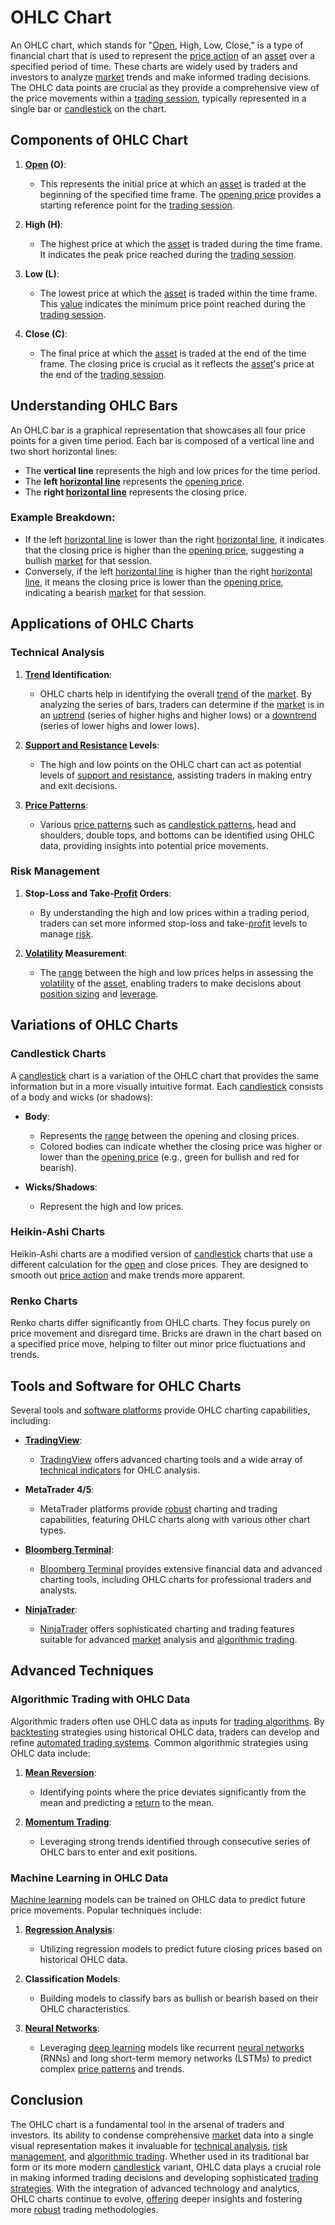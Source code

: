 # OHLC Chart

An OHLC chart, which stands for "[Open](../o/open.md), High, Low, Close," is a type of financial chart that is used to represent the [price action](../p/price_action.md) of an [asset](../a/asset.md) over a specified period of time. These charts are widely used by traders and investors to analyze [market](../m/market.md) trends and make informed trading decisions. The OHLC data points are crucial as they provide a comprehensive view of the price movements within a [trading session](../t/trading_session.md), typically represented in a single bar or [candlestick](../c/candlestick.md) on the chart.

## Components of OHLC Chart

1. **[Open](../o/open.md) (O)**:
   - This represents the initial price at which an [asset](../a/asset.md) is traded at the beginning of the specified time frame. The [opening price](../o/opening_price.md) provides a starting reference point for the [trading session](../t/trading_session.md).
   
2. **High (H)**:
   - The highest price at which the [asset](../a/asset.md) is traded during the time frame. It indicates the peak price reached during the [trading session](../t/trading_session.md).
   
3. **Low (L)**:
   - The lowest price at which the [asset](../a/asset.md) is traded within the time frame. This [value](../v/value.md) indicates the minimum price point reached during the [trading session](../t/trading_session.md).
   
4. **Close (C)**:
   - The final price at which the [asset](../a/asset.md) is traded at the end of the time frame. The closing price is crucial as it reflects the [asset](../a/asset.md)'s price at the end of the [trading session](../t/trading_session.md).

## Understanding OHLC Bars

An OHLC bar is a graphical representation that showcases all four price points for a given time period. Each bar is composed of a vertical line and two short horizontal lines:

- The **vertical line** represents the high and low prices for the time period.
- The **left [horizontal line](../h/horizontal_line.md)** represents the [opening price](../o/opening_price.md).
- The **right [horizontal line](../h/horizontal_line.md)** represents the closing price.

### Example Breakdown:
- If the left [horizontal line](../h/horizontal_line.md) is lower than the right [horizontal line](../h/horizontal_line.md), it indicates that the closing price is higher than the [opening price](../o/opening_price.md), suggesting a bullish [market](../m/market.md) for that session.
- Conversely, if the left [horizontal line](../h/horizontal_line.md) is higher than the right [horizontal line](../h/horizontal_line.md), it means the closing price is lower than the [opening price](../o/opening_price.md), indicating a bearish [market](../m/market.md) for that session.

## Applications of OHLC Charts

### Technical Analysis

1. **[Trend](../t/trend.md) Identification**:
   - OHLC charts help in identifying the overall [trend](../t/trend.md) of the [market](../m/market.md). By analyzing the series of bars, traders can determine if the [market](../m/market.md) is in an [uptrend](../u/uptrend.md) (series of higher highs and higher lows) or a [downtrend](../d/downtrend.md) (series of lower highs and lower lows).
   
2. **[Support and Resistance](../s/support_and_resistance.md) Levels**:
   - The high and low points on the OHLC chart can act as potential levels of [support and resistance](../s/support_and_resistance.md), assisting traders in making entry and exit decisions.
   
3. **[Price Patterns](../p/price_patterns.md)**:
   - Various [price patterns](../p/price_patterns.md) such as [candlestick patterns](../c/candlestick_patterns.md), head and shoulders, double tops, and bottoms can be identified using OHLC data, providing insights into potential price movements.

### Risk Management

1. **Stop-Loss and Take-[Profit](../p/profit.md) Orders**:
   - By understanding the high and low prices within a trading period, traders can set more informed stop-loss and take-[profit](../p/profit.md) levels to manage [risk](../r/risk.md).
   
2. **[Volatility](../v/volatility.md) Measurement**:
   - The [range](../r/range.md) between the high and low prices helps in assessing the [volatility](../v/volatility.md) of the [asset](../a/asset.md), enabling traders to make decisions about [position sizing](../p/position_sizing.md) and [leverage](../l/leverage.md).

## Variations of OHLC Charts

### Candlestick Charts

A [candlestick](../c/candlestick.md) chart is a variation of the OHLC chart that provides the same information but in a more visually intuitive format. Each [candlestick](../c/candlestick.md) consists of a body and wicks (or shadows):

- **Body**:
  - Represents the [range](../r/range.md) between the opening and closing prices.
  - Colored bodies can indicate whether the closing price was higher or lower than the [opening price](../o/opening_price.md) (e.g., green for bullish and red for bearish).

- **Wicks/Shadows**:
  - Represent the high and low prices.

### Heikin-Ashi Charts

Heikin-Ashi charts are a modified version of [candlestick](../c/candlestick.md) charts that use a different calculation for the [open](../o/open.md) and close prices. They are designed to smooth out [price action](../p/price_action.md) and make trends more apparent.

### Renko Charts

Renko charts differ significantly from OHLC charts. They focus purely on price movement and disregard time. Bricks are drawn in the chart based on a specified price move, helping to filter out minor price fluctuations and trends.

## Tools and Software for OHLC Charts

Several tools and [software platforms](../s/software_platforms_for_trading.md) provide OHLC charting capabilities, including:

- **[TradingView](../t/tradingview.md)**:
  - [TradingView](https://www.tradingview.com/) offers advanced charting tools and a wide array of [technical indicators](../t/technical_indicator.md) for OHLC analysis.
  
- **MetaTrader 4/5**:
  - MetaTrader platforms provide [robust](../r/robust.md) charting and trading capabilities, featuring OHLC charts along with various other chart types.
  
- **[Bloomberg Terminal](../b/bloomberg_terminal.md)**:
  - [Bloomberg Terminal](../b/bloomberg_terminal.md) provides extensive financial data and advanced charting tools, including OHLC charts for professional traders and analysts.
  
- **[NinjaTrader](../n/ninjatrader.md)**:
  - [NinjaTrader](https://ninjatrader.com/) offers sophisticated charting and trading features suitable for advanced [market](../m/market.md) analysis and [algorithmic trading](../a/accountability.md).

## Advanced Techniques

### Algorithmic Trading with OHLC Data

Algorithmic traders often use OHLC data as inputs for [trading algorithms](../t/trading_algorithms.md). By [backtesting](../b/backtesting.md) strategies using historical OHLC data, traders can develop and refine [automated trading systems](../a/automated_trading_systems.md). Common algorithmic strategies using OHLC data include:

1. **[Mean Reversion](../m/mean_reversion.md)**:
   - Identifying points where the price deviates significantly from the mean and predicting a [return](../r/return.md) to the mean.

2. **[Momentum Trading](../m/momentum_trading.md)**:
   - Leveraging strong trends identified through consecutive series of OHLC bars to enter and exit positions.

### Machine Learning in OHLC Data

[Machine learning](../m/machine_learning.md) models can be trained on OHLC data to predict future price movements. Popular techniques include:

1. **[Regression Analysis](../r/regression_analysis.md)**:
   - Utilizing regression models to predict future closing prices based on historical OHLC data.

2. **Classification Models**:
   - Building models to classify bars as bullish or bearish based on their OHLC characteristics.
   
3. **[Neural Networks](../n/neural_networks_in_trading.md)**:
   - Leveraging [deep learning](../d/deep_learning.md) models like recurrent [neural networks](../n/neural_networks_in_trading.md) (RNNs) and long short-term memory networks (LSTMs) to predict complex [price patterns](../p/price_patterns.md) and trends.

## Conclusion

The OHLC chart is a fundamental tool in the arsenal of traders and investors. Its ability to condense comprehensive [market](../m/market.md) data into a single visual representation makes it invaluable for [technical analysis](../t/technical_analysis.md), [risk management](../r/risk_management.md), and [algorithmic trading](../a/accountability.md). Whether used in its traditional bar form or its more modern [candlestick](../c/candlestick.md) variant, OHLC data plays a crucial role in making informed trading decisions and developing sophisticated [trading strategies](../t/trading_strategies.md). With the integration of advanced technology and analytics, OHLC charts continue to evolve, [offering](../o/offering.md) deeper insights and fostering more [robust](../r/robust.md) trading methodologies.